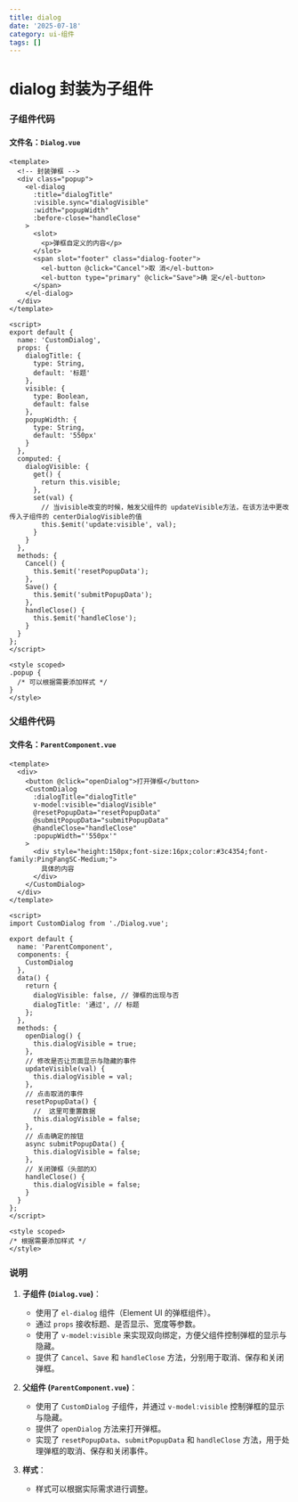 ```yaml
---
title: dialog
date: '2025-07-18'
category: ui-组件
tags: []
---
```


# dialog 封装为子组件

### 子组件代码
#### 文件名：`Dialog.vue`

```vue
<template>
  <!-- 封装弹框 -->
  <div class="popup">
    <el-dialog
      :title="dialogTitle"
      :visible.sync="dialogVisible"
      :width="popupWidth"
      :before-close="handleClose"
    >
      <slot>
        <p>弹框自定义的内容</p>
      </slot>
      <span slot="footer" class="dialog-footer">
        <el-button @click="Cancel">取 消</el-button>
        <el-button type="primary" @click="Save">确 定</el-button>
      </span>
    </el-dialog>
  </div>
</template>

<script>
export default {
  name: 'CustomDialog',
  props: {
    dialogTitle: {
      type: String,
      default: '标题'
    },
    visible: {
      type: Boolean,
      default: false
    },
    popupWidth: {
      type: String,
      default: '550px'
    }
  },
  computed: {
    dialogVisible: {
      get() {
        return this.visible;
      },
      set(val) {
        // 当visible改变的时候，触发父组件的 updateVisible方法，在该方法中更改传入子组件的 centerDialogVisible的值
        this.$emit('update:visible', val);
      }
    }
  },
  methods: {
    Cancel() {
      this.$emit('resetPopupData');
    },
    Save() {
      this.$emit('submitPopupData');
    },
    handleClose() {
      this.$emit('handleClose');
    }
  }
};
</script>

<style scoped>
.popup {
  /* 可以根据需要添加样式 */
}
</style>
```

### 父组件代码
#### 文件名：`ParentComponent.vue`

```vue
<template>
  <div>
    <button @click="openDialog">打开弹框</button>
    <CustomDialog
      :dialogTitle="dialogTitle"
      v-model:visible="dialogVisible"
      @resetPopupData="resetPopupData"
      @submitPopupData="submitPopupData"
      @handleClose="handleClose"
      :popupWidth="'550px'"
    >
      <div style="height:150px;font-size:16px;color:#3c4354;font-family:PingFangSC-Medium;">
        具体的内容
      </div>
    </CustomDialog>
  </div>
</template>

<script>
import CustomDialog from './Dialog.vue';

export default {
  name: 'ParentComponent',
  components: {
    CustomDialog
  },
  data() {
    return {
      dialogVisible: false, // 弹框的出现与否
      dialogTitle: '通过', // 标题
    };
  },
  methods: {
    openDialog() {
      this.dialogVisible = true;
    },
    // 修改是否让页面显示与隐藏的事件
    updateVisible(val) {
      this.dialogVisible = val;
    },
    // 点击取消的事件
    resetPopupData() {
      //  这里可重置数据
      this.dialogVisible = false;
    },
    // 点击确定的按钮
    async submitPopupData() {
      this.dialogVisible = false;
    },
    // 关闭弹框（头部的X）
    handleClose() {
      this.dialogVisible = false;
    }
  }
};
</script>

<style scoped>
/* 根据需要添加样式 */
</style>
```

### 说明
1. **子组件 (`Dialog.vue`)**：
   - 使用了 `el-dialog` 组件（Element UI 的弹框组件）。
   - 通过 `props` 接收标题、是否显示、宽度等参数。
   - 使用了 `v-model:visible` 来实现双向绑定，方便父组件控制弹框的显示与隐藏。
   - 提供了 `Cancel`、`Save` 和 `handleClose` 方法，分别用于取消、保存和关闭弹框。

2. **父组件 (`ParentComponent.vue`)**：
   - 使用了 `CustomDialog` 子组件，并通过 `v-model:visible` 控制弹框的显示与隐藏。
   - 提供了 `openDialog` 方法来打开弹框。
   - 实现了 `resetPopupData`、`submitPopupData` 和 `handleClose` 方法，用于处理弹框的取消、保存和关闭事件。

3. **样式**：
   - 样式可以根据实际需求进行调整。


